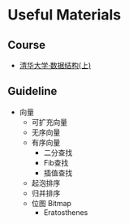 # Useful Materials

## Course

- [清华大学·数据结构(上)](https://www.xuetangx.com/course/THU08091000384/12424669?channel=i.area.learn_title)

## Guideline

- 向量
  - 可扩充向量
  - 无序向量
  - 有序向量
    - 二分查找
    - Fib查找
    - 插值查找
  - 起泡排序
  - 归并排序
  - 位图 Bitmap
    - Eratosthenes